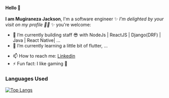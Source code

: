 #### Hello 👋

**I am Mugiraneza Jackson**,  I'm a software engineer ✨ _I'm delighted by your visit on my profile 🤞🏿_ ✨ you're welcome:

- 🔭 I’m currently building staff 😎 with NodeJs | ReactJS | Django(DRF) | Java | React Native| ...
- 🌱 I’m currently learning a little bit of flutter, ...
<!-- - 👯 I’m looking to collaborate on ... -->
<!-- - 💬 Ask me about ... -->
- 📫 How to reach me: [Linkedin](https://www.linkedin.com/in/mugiraneza-jackson-9a7a181b8/)
- ⚡ Fun fact: I like gaming 🤭


### Languages Used
[![Top Langs](https://github-readme-stats.vercel.app/api/top-langs/?username=mugiranezaj&layout=compact)](https://github.com/mugiranezaj/github-readme-stats)
